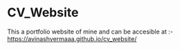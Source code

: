 # CV_Website 
This a portfolio website of mine and can be accesible at :- https://avinashvermaaa.github.io/cv_website/
